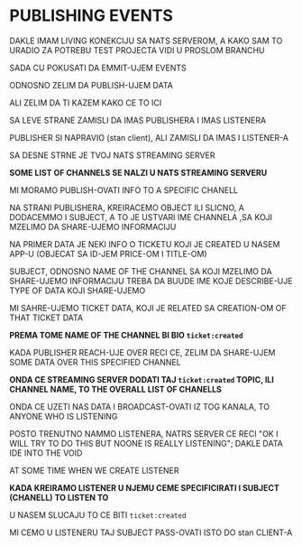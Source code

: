# PUBLISHING EVENTS

DAKLE IMAM LIVING KONEKCIJU SA NATS SERVEROM, A KAKO SAM TO URADIO ZA POTREBU TEST PROJECTA VIDI U PROSLOM BRANCHU

SADA CU POKUSATI DA EMMIT-UJEM EVENTS

ODNOSNO ZELIM DA PUBLISH-UJEM DATA

ALI ZELIM DA TI KAZEM KAKO CE TO ICI

SA LEVE STRANE ZAMISLI DA IMAS PUBLISHERA I IMAS LISTENERA

PUBLISHER SI NAPRAVIO (stan client), ALI ZAMISLI DA IMAS I LISTENER-A

SA DESNE STRNE JE TVOJ NATS STREAMING SERVER

**SOME LIST OF CHANNELS SE NALZI U NATS STREAMING SERVERU**

MI MORAMO PUBLISH-OVATI INFO TO A SPECIFIC CHANELL

NA STRANI PUBLISHERA, KREIRACEMO OBJECT ILI SLICNO, A DODACEMMO I SUBJECT, A TO JE USTVARI IME CHANNELA ,SA KOJI MZELIMO DA SHARE-UJEMO INFORMACIJU

NA PRIMER DATA JE NEKI INFO O TICKETU KOJI JE CREATED U NASEM APP-U (OBJECAT SA ID-JEM PRICE-OM I TITLE-OM)

SUBJECT, ODNOSNO NAME OF THE CHANNEL SA KOJI MZELIMO DA SHARE-UJEMO INFORMACIJU TREBA DA BUUDE IME KOJE DESCRIBE-UJE TYPE OF DATA KOJI SHARE-UJEMO

MI SAHRE-UJEMO TICKET DATA, KOJI JE RELATED SA CREATION-OM OF THAT TICKET DATA

**PREMA TOME NAME OF THE CHANNEL BI BIO `ticket:created`**

KADA PUBLISHER REACH-UJE OVER RECI CE, ZELIM DA SHARE-UJEM SOME DATA OVER THIS SPECIFIED CHANNEL 

**ONDA CE STREAMING SERVER DODATI TAJ `ticket:created` TOPIC, ILI CHANNEL NAME, TO THE OVERALL LIST OF CHANELLS**

ONDA CE UZETI NAS DATA I BROADCAST-OVATI IZ TOG KANALA, TO ANYONE WHO IS LISTENING

POSTO TRENUTNO NAMMO LISTENERA, NATRS SERVER CE RECI "OK I WILL TRY TO DO THIS BUT NOONE IS REALLY LISTENING"; DAKLE DATA IDE INTO THE VOID

AT SOME TIME WHEN WE CREATE LISTENER

**KADA KREIRAMO LISTENER U NJEMU CEME SPECIFICIRATI I SUBJECT (CHANELL) TO LISTEN TO**

U NASEM SLUCAJU TO CE BITI `ticket:created`

MI CEMO U LISTENERU TAJ SUBJECT PASS-OVATI ISTO DO stan CLIENT-A
